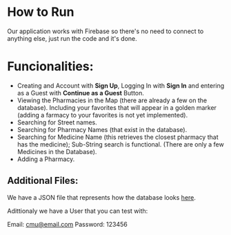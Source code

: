 # How to Run

Our application works with Firebase so there's no need to connect to anything else, just run the code and it's done.

# Funcionalities:
- Creating and Account with **Sign Up**, Logging In with **Sign In** and entering as a Guest with **Continue as a Guest** Button.
- Viewing the Pharmacies in the Map (there are already a few on the database). Including your favorites that will appear in a golden marker (adding a farmacy to your favorites is not yet implemented).
- Searching for Street names.
- Searching for Pharmacy Names (that exist in the database).
- Searching for Medicine Name (this retrieves the closest pharmacy that has the medicine); Sub-String search is functional. (There are only a few Medicines in the Database).
- Adding a Pharmacy.

## Additional Files:
We have a JSON file that represents how the database looks [here](PharmacIST_DB.json).

Adittionaly we have a User that you can test with:

Email: cmu@email.com
Password: 123456
